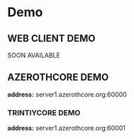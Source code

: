 # Demo

## WEB CLIENT DEMO

SOON AVAILABLE


## AZEROTHCORE DEMO

**address:** server1.azerothcore.org:60000




### TRINTIYCORE DEMO

**address:** server1.azerothcore.org:60001
